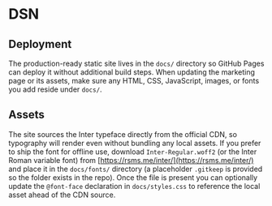 # DSN

## Deployment

The production-ready static site lives in the `docs/` directory so GitHub Pages can deploy it without
additional build steps. When updating the marketing page or its assets, make sure any HTML, CSS,
JavaScript, images, or fonts you add reside under `docs/`.

## Assets

The site sources the Inter typeface directly from the official CDN, so typography will render even
without bundling any local assets. If you prefer to ship the font for offline use, download
`Inter-Regular.woff2` (or the Inter Roman variable font) from
[https://rsms.me/inter/](https://rsms.me/inter/) and place it in the `docs/fonts/` directory (a
placeholder `.gitkeep` is provided so the folder exists in the repo). Once the file is present you can
optionally update the `@font-face` declaration in `docs/styles.css` to reference the local asset ahead
of the CDN source.
